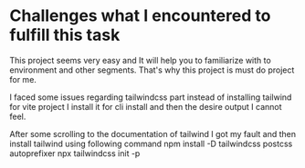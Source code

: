 # Challenges what I encountered to fulfill this task

This project seems very easy and It will help you to familiarize with to environment and other segments. That's why this project is must do project for me.

I faced some issues regarding tailwindcss part instead of installing tailwind for vite project I install it for cli install and then the desire output I cannot feel.

After some scrolling to the documentation of tailwind I got my fault and then install tailwind using following command
npm install -D tailwindcss postcss autoprefixer
npx tailwindcss init -p

